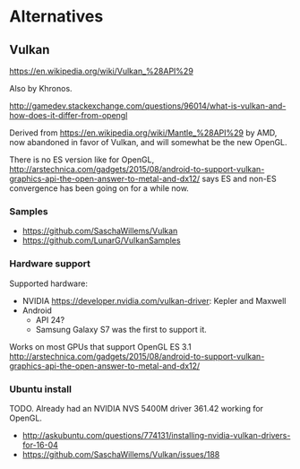 # Alternatives

## Vulkan

<https://en.wikipedia.org/wiki/Vulkan_%28API%29>

Also by Khronos.

<http://gamedev.stackexchange.com/questions/96014/what-is-vulkan-and-how-does-it-differ-from-opengl>

Derived from <https://en.wikipedia.org/wiki/Mantle_%28API%29> by AMD, now abandoned in favor of Vulkan, and will somewhat be the new OpenGL.

There is no ES version like for OpenGL, <http://arstechnica.com/gadgets/2015/08/android-to-support-vulkan-graphics-api-the-open-answer-to-metal-and-dx12/> says ES and non-ES convergence has been going on for a while now.

### Samples

- <https://github.com/SaschaWillems/Vulkan>
- <https://github.com/LunarG/VulkanSamples>

### Hardware support

Supported hardware:

- NVIDIA <https://developer.nvidia.com/vulkan-driver>: Kepler and Maxwell
- Android
    - API 24?
    - Samsung Galaxy S7 was the first to support it.

Works on most GPUs that support OpenGL ES 3.1 <http://arstechnica.com/gadgets/2015/08/android-to-support-vulkan-graphics-api-the-open-answer-to-metal-and-dx12/>

### Ubuntu install

TODO. Already had an NVIDIA NVS 5400M driver 361.42 working for OpenGL.

- <http://askubuntu.com/questions/774131/installing-nvidia-vulkan-drivers-for-16-04>
- <https://github.com/SaschaWillems/Vulkan/issues/188>
